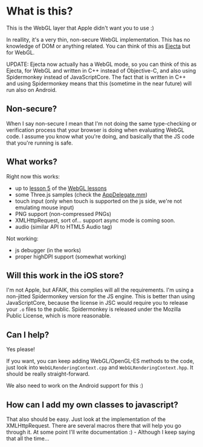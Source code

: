 # What is this?

This is the WebGL layer that Apple didn't want you to use :)

In reallity, it's a very thin, non-secure WebGL implementation. This has no
knowledge of DOM or anything related. You can think of this as
[Ejecta](http://impactjs.com/ejecta) but for WebGL.

UPDATE: Ejecta now actually has a WebGL mode, so you can think of this as
Ejecta, for WebGL and written in C++ instead of Objective-C, and also using
Spidermonkey instead of JavaScriptCore. The fact that is written in C++ and
using Spidermonkey means that this (sometime in the near future) will run also
on Android.

## Non-secure?

When I say non-secure I mean that I'm not doing the same type-checking or
verification process that your browser is doing when evaluating WebGL code. I
assume you know what you're doing, and basically that the JS code that you're
running is safe.

## What works?

Right now this works:

* up to [lesson 5](http://learningwebgl.com/blog/?p=507) of the
  [WebGL lessons](http://learningwebgl.com/blog/?page_id=1217)
* some Three.js samples (check the
  [AppDelegate.mm](https://github.com/funkaster/FakeWebGL/blob/master/FakeWebGL/AppDelegate.mm#L123))
* touch input (only when touch is supported on the js side, we're not emulating
  mouse input)
* PNG support (non-compressed PNGs)
* XMLHttpRequest, sort of... support async mode is coming soon.
* audio (similar API to HTML5 Audio tag)

Not working:

* js debugger (in the works)
* proper highDPI support (somewhat working)

## Will this work in the iOS store?

I'm not Apple, but AFAIK, this complies will all the requirements. I'm using a
non-jitted Spidermonkey version for the JS engine. This is better than using
JavaScriptCore, because the license in JSC would require you to release your
`.o` files to the public. Spidermonkey is released under the Mozilla Public
License, which is more reasonable.

## Can I help?

Yes please!

If you want, you can keep adding WebGL/OpenGL-ES methods to the code, just look
into `WebGLRenderingContext.cpp` and `WebGLRenderingContext.hpp`. It should be
really straight-forward.

We also need to work on the Android support for this :)

## How can I add my own classes to javascript?

That also should be easy. Just look at the implementation of the
XMLHttpRequest. There are several macros there that will help you go through
it. At some point I'll write documentation :) - Although I keep saying that all
the time...
